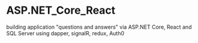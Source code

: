 # ASP.NET_Core_React
building  application "questions and answers" via ASP.NET Core, React and SQL Server  using dapper, signalR, redux, Auth0
